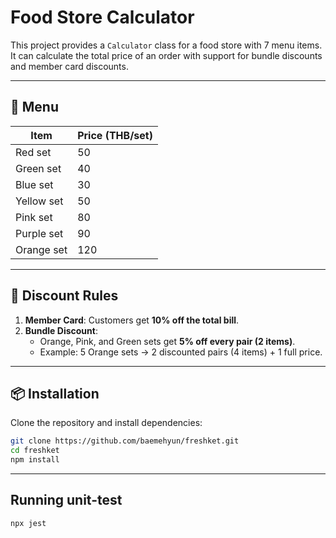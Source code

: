# Food Store Calculator

This project provides a `Calculator` class for a food store with 7 menu items.  
It can calculate the total price of an order with support for bundle discounts and member card discounts.

---

## 🛒 Menu

| Item        | Price (THB/set) |
|-------------|-----------------|
| Red set     | 50              |
| Green set   | 40              |
| Blue set    | 30              |
| Yellow set  | 50              |
| Pink set    | 80              |
| Purple set  | 90              |
| Orange set  | 120             |

---

## 🎯 Discount Rules
1. **Member Card**: Customers get **10% off the total bill**.
2. **Bundle Discount**:  
   - Orange, Pink, and Green sets get **5% off every pair (2 items)**.  
   - Example: 5 Orange sets → 2 discounted pairs (4 items) + 1 full price.

---

## 📦 Installation

Clone the repository and install dependencies:

```bash
git clone https://github.com/baemehyun/freshket.git
cd freshket
npm install
```

---

##  Running unit-test
```bash
npx jest
```
